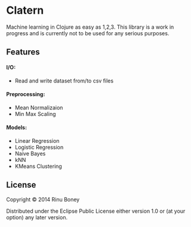 # Clatern

Machine learning in Clojure as easy as 1,2,3. This library is a work in progress and is currently not to be used for any serious purposes.

## Features

#### I/O:
- Read and write dataset from/to csv files

#### Preprocessing:
- Mean Normalizaion
- Min Max Scaling

#### Models:
- Linear Regression
- Logistic Regression
- Naive Bayes
- kNN
- KMeans Clustering

## License

Copyright © 2014 Rinu Boney

Distributed under the Eclipse Public License either version 1.0 or (at
your option) any later version.
